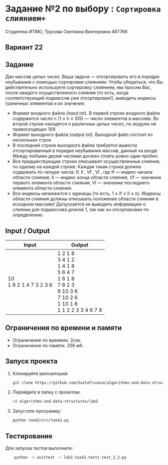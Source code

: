 # Задание №2 по выбору  : `Сортировка слиянием+`
Студентка ИТМО, Трусова Светлана Викторовна 467766

## Вариант 22

## Задание 
Дан массив целых чисел. Ваша задача — отсортировать его в порядке неубывания с помощью сортировки слиянием. Чтобы убедиться, что Вы действительно используете сортировку слиянием, мы просим Вас, после каждого осуществленного слияния (то есть, когда соответствующий подмассив уже отсортирован!), выводить индексы граничных элементов и их значения. 
-	Формат входного файла (input.txt). В первой строке входного файла содержится число n (1 ≤ n ≤ 105) — число элементов в массиве. Во второй строке находятся n различных целых чисел, по модулю не превосходящих 109
-	Формат выходного файла (output.txt). Выходной файл состоит из
нескольких строк
-	В последней строке выходного файла требуется вывести отсортированный в порядке неубывания массив, данный на входе. Между любыми двумя числами должен стоять ровно один пробел.
-	Все предшествующие строки описывают осуществленные слияния, по одному на каждой строке. Каждая такая строка должна содержать по четыре числа: If, Il , Vf , Vl , где If — индекс начала области слияния, Il — индекс конца области слияния, Vf — значение первого элемента области слияния, Vl — значение последнего элемента области слияния. 
-	Все индексы начинаются с единицы (то есть, 1 ≤ If ≤ Il ≤ n). Индексы области слияния должны описывать положение области слияния в исходном массиве! Допускается не выводить информацию о слиянии для подмассива длиной 1, так как он отсортирован по определению.



## Input / Output 

| Input                     | Output            |
|---------------------------|-------------------|
| 10<br/>1 8 2 1 4 7 3 2 3 6|1 2 1 8 <br/>3 4 1 2<br/>1 4 1 8 <br/>5 6 4 7 <br/>1 6 1 8<br/>7 8 2 3<br/>9 10 3 6<br/>7 10 2 6<br/>1 10 1 8<br/>1 1 2 2 3 3 4 6 7 8|

## Ограничения по времени и памяти

- Ограничение по времени. 2сек.
- Ограничение по памяти. 256 мб.


## Запуск проекта
1. Клонируйте репозиторий:
   ```bash
   git clone https://github.com/SvetaTrusova/algorithms-and-data-structures
   ```
2. Перейдите в папку с проектом:
   ```bash
   cd algorithms-and-data-structures/lab2
   ```
3. Запустите программу:
   ```bash
   python task2/src/task2.py
   ```


## Тестирование
Для запуска тестов выполните:
```bash
    python -m unittest -v lab2.task2.tests.test_2_2.py
```
